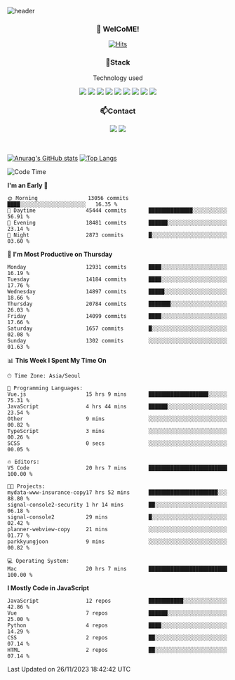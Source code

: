 ![header](https://capsule-render.vercel.app/api?type=waving&color=gradient&height=200&text=Kyungjoon&fontAlign=70&fontAlignY=40&animation=twinkling)

<h3 align="center">👋 WelCoME!</h3>

<div align=center>
  
[![Hits](https://hits.seeyoufarm.com/api/count/incr/badge.svg?url=https%3A%2F%2Fgithub.com%2Fuvula6921&count_bg=%2322BAC9&title_bg=%23827F7F&icon=iconify.svg&icon_color=%2325A27F&title=visits&edge_flat=false)](https://hits.seeyoufarm.com)
  
</div>
<h3 align="center">📌Stack</h3>
<p align="center">Technology used</p>
<div align="center"><img src="https://img.shields.io/badge/HTML5-E34F26?style=flat-square&logo=HTML5&logoColor=white"></img> <img src="https://img.shields.io/badge/CSS3-0A84FF?style=flat-square&logo=CSS3&logoColor=white"></img> <img src="https://img.shields.io/badge/JavaScript-FFCD11?style=flat-square&logo=JavaScript&logoColor=white"></img> <img src="https://img.shields.io/badge/React-00BCF6?style=flat-square&logo=React&logoColor=white"></img> <img src="https://img.shields.io/badge/jQuery-3655FF?style=flat-square&logo=jQuery&logoColor=white"></img> <img src="https://img.shields.io/badge/Ruby-E0115F?style=flat-square&logo=Ruby&logoColor=white"></img> <img src="https://img.shields.io/badge/Python-4B8BBE?style=flat-square&logo=Python&logoColor=white"></img> <img src="https://img.shields.io/badge/Vue-4FC08D?style=flat-square&logo=Vue.js&logoColor=white"></img> <img src="https://img.shields.io/badge/Nuxt-00DC82?style=flat-square&logo=Nuxt.js&logoColor=white"></img></div>

<h3 align="center">📫Contact</h3>
<div align="center"><a href="https://velog.io/@uvula6921/"><img src="https://img.shields.io/badge/Blog-20c997?style=flat-square&logo=V&logoColor=white"/></a> <a href="pkj6921@gmail.com"><img src="https://img.shields.io/badge/Gmail-EA4335?style=flat-square&logo=Gmail&logoColor=white"/></a></div>
<br>
<br>

[![Anurag's GitHub stats](https://github-readme-stats.vercel.app/api?username=uvula6921&hide=stars,issues&show_icons=true&count_private=true&theme=tokyonight)](https://github.com/anuraghazra/github-readme-stats)
[![Top Langs](https://github-readme-stats.vercel.app/api/top-langs/?username=uvula6921&hide=css,jupyter%20notebook,html&exclude_repo=uvula6921,uvula6921.github.io&layout=compact&langs_count=8)](https://github.com/anuraghazra/github-readme-stats)

<!--START_SECTION:waka-->
![Code Time](http://img.shields.io/badge/Code%20Time-1%2C934%20hrs%2018%20mins-blue)

**I'm an Early 🐤** 

```text
🌞 Morning                13056 commits       ████░░░░░░░░░░░░░░░░░░░░░   16.35 % 
🌆 Daytime                45444 commits       ██████████████░░░░░░░░░░░   56.91 % 
🌃 Evening                18481 commits       ██████░░░░░░░░░░░░░░░░░░░   23.14 % 
🌙 Night                  2873 commits        █░░░░░░░░░░░░░░░░░░░░░░░░   03.60 % 
```
📅 **I'm Most Productive on Thursday** 

```text
Monday                   12931 commits       ████░░░░░░░░░░░░░░░░░░░░░   16.19 % 
Tuesday                  14184 commits       ████░░░░░░░░░░░░░░░░░░░░░   17.76 % 
Wednesday                14897 commits       █████░░░░░░░░░░░░░░░░░░░░   18.66 % 
Thursday                 20784 commits       ███████░░░░░░░░░░░░░░░░░░   26.03 % 
Friday                   14099 commits       ████░░░░░░░░░░░░░░░░░░░░░   17.66 % 
Saturday                 1657 commits        █░░░░░░░░░░░░░░░░░░░░░░░░   02.08 % 
Sunday                   1302 commits        ░░░░░░░░░░░░░░░░░░░░░░░░░   01.63 % 
```


📊 **This Week I Spent My Time On** 

```text
🕑︎ Time Zone: Asia/Seoul

💬 Programming Languages: 
Vue.js                   15 hrs 9 mins       ███████████████████░░░░░░   75.31 % 
JavaScript               4 hrs 44 mins       ██████░░░░░░░░░░░░░░░░░░░   23.54 % 
Other                    9 mins              ░░░░░░░░░░░░░░░░░░░░░░░░░   00.82 % 
TypeScript               3 mins              ░░░░░░░░░░░░░░░░░░░░░░░░░   00.26 % 
SCSS                     0 secs              ░░░░░░░░░░░░░░░░░░░░░░░░░   00.05 % 

🔥 Editors: 
VS Code                  20 hrs 7 mins       █████████████████████████   100.00 % 

🐱‍💻 Projects: 
mydata-www-insurance-copy17 hrs 52 mins      ██████████████████████░░░   88.80 % 
signal-console2-security 1 hr 14 mins        ██░░░░░░░░░░░░░░░░░░░░░░░   06.18 % 
signal-console2          29 mins             █░░░░░░░░░░░░░░░░░░░░░░░░   02.42 % 
planner-webview-copy     21 mins             ░░░░░░░░░░░░░░░░░░░░░░░░░   01.77 % 
parkkyungjoon            9 mins              ░░░░░░░░░░░░░░░░░░░░░░░░░   00.82 % 

💻 Operating System: 
Mac                      20 hrs 7 mins       █████████████████████████   100.00 % 
```

**I Mostly Code in JavaScript** 

```text
JavaScript               12 repos            ███████████░░░░░░░░░░░░░░   42.86 % 
Vue                      7 repos             ██████░░░░░░░░░░░░░░░░░░░   25.00 % 
Python                   4 repos             ████░░░░░░░░░░░░░░░░░░░░░   14.29 % 
CSS                      2 repos             ██░░░░░░░░░░░░░░░░░░░░░░░   07.14 % 
HTML                     2 repos             ██░░░░░░░░░░░░░░░░░░░░░░░   07.14 % 
```




 Last Updated on 26/11/2023 18:42:42 UTC
<!--END_SECTION:waka-->
